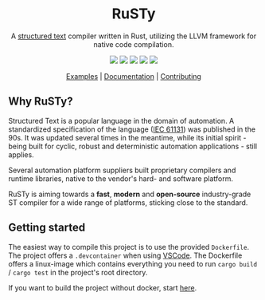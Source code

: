 
<div align="center">
<!-- Eventually(?) we'll have a logo, which we can insert here -->
<h1>RuSTy</h1>
<p>A <a href="https://en.wikipedia.org/wiki/Structured_text">structured text</a> compiler written in Rust, utilizing the LLVM framework for native code compilation.</p>

<a href="https://github.com/PLC-lang/ruSTy/actions/workflows/linux.yml"><img src="https://github.com/PLC-lang/rusty/actions/workflows/linux.yml/badge.svg"/></a>
<a href="https://github.com/PLC-lang/ruSTy/actions/workflows/windows.yml"><img src="https://github.com/PLC-lang/rusty/actions/workflows/windows.yml/badge.svg"/></a>
<a href="https://plc-lang.github.io/metrics"><img src="https://github.com/PLC-lang/rusty/actions/workflows/metrics.yml/badge.svg"/></a>
<a href="https://codecov.io/gh/PLC-lang/rusty"><img src="https://codecov.io/gh/PLC-lang/rusty/branch/master/graph/badge.svg?token=7ZZ5XZYE9V"/></a>
<a href="https://github.com/XAMPPRocky/tokei"><img src="https://tokei.rs/b1/github/PLC-lang/rusty"/></a>

<p>
    <a href="https://github.com/PLC-lang/rusty/tree/master/examples">Examples</a> | 
    <a href="https://plc-lang.github.io/rusty/">Documentation</a> | 
    <a href="https://github.com/PLC-lang/rusty/issues?q=is%3Aissue+is%3Aopen+label%3A%22good+first+issue%22">Contributing</a>
</p>

</div>


## Why RuSTy?

Structured Text is a popular language in the domain of automation. A standardized specification of the language ([IEC 61131](https://en.wikipedia.org/wiki/IEC_61131)) was published in the 90s. It was updated several times in the meantime, while its initial spirit - being built for cyclic, robust and deterministic automation applications - still applies.

Several automation platform suppliers built proprietary compilers and runtime libraries, native to the vendor's hard- and software platform.

RuSTy is aiming towards a **fast**, **modern** and **open-source** industry-grade ST compiler for a wide range of platforms, sticking close to the standard.

## Getting started

The easiest way to compile this project is to use the provided `Dockerfile`. The project offers a `.devcontainer` when using [VSCode](https://code.visualstudio.com/docs/remote/containers). The Dockerfile offers a linux-image which contains everything you need to run `cargo build` / `cargo test` in the project's root directory.

If you want to build the project without docker, start [here](https://plc-lang.github.io/rusty/build_and_install.html).